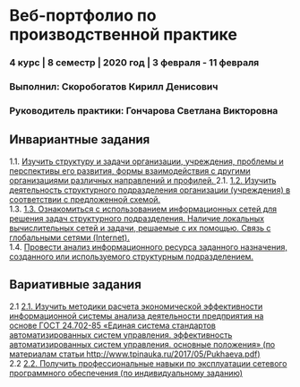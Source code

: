 # Веб-портфолио по производственной практике
### 4 курс | 8 семестр | 2020 год | 3 февраля - 11 февраля
### Выполнил: Скоробогатов Кирилл Денисович
### Руководитель практики: Гончарова Светлана Викторовна  


## Инвариантные задания
1.1. [Изучить структуру и задачи организации, учреждения, проблемы и перспективы его развития, формы взаимодействия с другими организациями различных направлений и профилей. ](https://github.com/Yalkinzsun/tech-pract/blob/master/1_1.docx) 
2.1. [1.2. Изучить деятельность структурного подразделения организации (учреждения) в соответствии с предложенной схемой.](https://github.com/Yalkinzsun/tech-pract/blob/master/1_2.docx)  
1.3. [1.3. Ознакомиться с использованием информационных сетей для решения задач структурного подразделения. Наличие локальных вычислительных сетей и задачи, решаемые с их помощью. Связь с глобальными сетями (Internet). ](https://github.com/Yalkinzsun/tech-pract/blob/master/1_3.docx)  
1.4. [Провести анализ информационного ресурса заданного назначения, созданного или используемого структурным подразделением. ](https://github.com/Yalkinzsun/tech-pract/blob/master/1_4.docx)  


## Вариативные задания
2.1 [2.1. Изучить методики расчета экономической эффективности информационной системы анализа деятельности предприятия на основе ГОСТ 24.702-85 «Единая система стандартов автоматизированных систем управления. эффективность автоматизированных систем управления. основные положения» (по материалам статьи http://www.tpinauka.ru/2017/05/Pukhaeva.pdf)](https://github.com/Yalkinzsun/tech-pract/blob/master/2_1.docx)  
2.2 [2.2. Получить профессиональные навыки по эксплуатации сетевого программного обеспечения (по индивидуальному заданию)](https://github.com/Yalkinzsun/tech-pract/blob/master/2_2.docx)  
